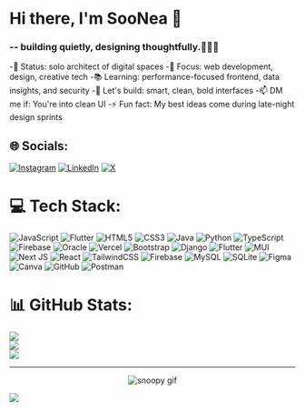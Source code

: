 # Hi there, I'm SooNea 👋
### -- building quietly, designing thoughtfully.👩🏻‍💻

-🔭 Status: solo architect of digital spaces
-🌱 Focus: web development, design, creative tech
-📚 Learning: performance-focused frontend, data insights, and security
-🧩 Let's build: smart, clean, bold interfaces
-📫 DM me if: You're into clean UI
-⚡ Fun fact: My best ideas come during late-night design sprints 

## 🌐 Socials:
[![Instagram](https://img.shields.io/badge/Instagram-%23E4405F.svg?logo=Instagram&logoColor=white)](https://instagram.com/iso.onea) [![LinkedIn](https://img.shields.io/badge/LinkedIn-%230077B5.svg?logo=linkedin&logoColor=white)](https://linkedin.com/in/in/somnea) [![X](https://img.shields.io/badge/X-black.svg?logo=X&logoColor=white)](https://x.com/mjnea_) 

# 💻 Tech Stack:
![JavaScript](https://img.shields.io/badge/javascript-%23323330.svg?style=flat-square&logo=javascript&logoColor=%23F7DF1E) ![Flutter](https://img.shields.io/badge/Flutter-%2302569B.svg?style=flat-square&logo=Flutter&logoColor=white) ![HTML5](https://img.shields.io/badge/html5-%23E34F26.svg?style=flat-square&logo=html5&logoColor=white) ![CSS3](https://img.shields.io/badge/css3-%231572B6.svg?style=flat-square&logo=css3&logoColor=white) ![Java](https://img.shields.io/badge/java-%23ED8B00.svg?style=flat-square&logo=openjdk&logoColor=white) ![Python](https://img.shields.io/badge/python-3670A0?style=flat-square&logo=python&logoColor=ffdd54) ![TypeScript](https://img.shields.io/badge/typescript-%23007ACC.svg?style=flat-square&logo=typescript&logoColor=white) ![Firebase](https://img.shields.io/badge/firebase-%23039BE5.svg?style=flat-square&logo=firebase) ![Oracle](https://img.shields.io/badge/Oracle-F80000?style=flat-square&logo=oracle&logoColor=white) ![Vercel](https://img.shields.io/badge/vercel-%23000000.svg?style=flat-square&logo=vercel&logoColor=white) ![Bootstrap](https://img.shields.io/badge/bootstrap-%238511FA.svg?style=flat-square&logo=bootstrap&logoColor=white) ![Django](https://img.shields.io/badge/django-%23092E20.svg?style=flat-square&logo=django&logoColor=white) ![Flutter](https://img.shields.io/badge/Flutter-%2302569B.svg?style=flat-square&logo=Flutter&logoColor=white) ![MUI](https://img.shields.io/badge/MUI-%230081CB.svg?style=flat-square&logo=mui&logoColor=white) ![Next JS](https://img.shields.io/badge/Next-black?style=flat-square&logo=next.js&logoColor=white) ![React](https://img.shields.io/badge/react-%2320232a.svg?style=flat-square&logo=react&logoColor=%2361DAFB) ![TailwindCSS](https://img.shields.io/badge/tailwindcss-%2338B2AC.svg?style=flat-square&logo=tailwind-css&logoColor=white) ![Firebase](https://img.shields.io/badge/firebase-a08021?style=flat-square&logo=firebase&logoColor=ffcd34) ![MySQL](https://img.shields.io/badge/mysql-4479A1.svg?style=flat-square&logo=mysql&logoColor=white) ![SQLite](https://img.shields.io/badge/sqlite-%2307405e.svg?style=flat-square&logo=sqlite&logoColor=white) ![Figma](https://img.shields.io/badge/figma-%23F24E1E.svg?style=flat-square&logo=figma&logoColor=white) ![Canva](https://img.shields.io/badge/Canva-%2300C4CC.svg?style=flat-square&logo=Canva&logoColor=white) ![GitHub](https://img.shields.io/badge/github-%23121011.svg?style=flat-square&logo=github&logoColor=white) ![Postman](https://img.shields.io/badge/Postman-FF6C37?style=flat-square&logo=postman&logoColor=white)
# 📊 GitHub Stats:
![](https://github-readme-stats.vercel.app/api?username=soonea-era&theme=github_dark&hide_border=true&include_all_commits=true&count_private=false)<br/>
![](https://nirzak-streak-stats.vercel.app/?user=soonea-era&theme=github_dark&hide_border=true)<br/>
![](https://github-readme-stats.vercel.app/api/top-langs/?username=soonea-era&theme=github_dark&hide_border=true&include_all_commits=true&count_private=false&layout=compact)

---
<div align="center">
  <img src="https://media.tenor.com/KuCmU3O8vQUAAAAj/snoopy.gif" alt="snoopy gif" />
</div>

![](https://komarev.com/ghpvc/?username=soonea-era&style=for-the-badge&color=green)

<!-- Proudly created with GPRM ( https://gprm.itsvg.in ) -->


